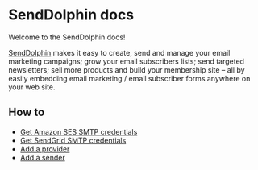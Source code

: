 # SendDolphin docs

Welcome to the SendDolphin docs!

[SendDolphin](https://senddolphin.com/?utm_source=github-docs&utm_content=home) makes it easy to create, send and manage your email marketing campaigns; grow your email subscribers lists; send targeted newsletters; sell more products and build your membership site – all by easily embedding email marketing / email subscriber forms anywhere on your web site.

## How to
* [Get Amazon SES SMTP credentials](./how-to/get-ses-smtp-credentials)
* [Get SendGrid SMTP credentials](./how-to/get-sendgrid-smtp-credentials)
* [Add a provider](./how-to/add-a-provider)
* [Add a sender](./how-to/add-a-sender)